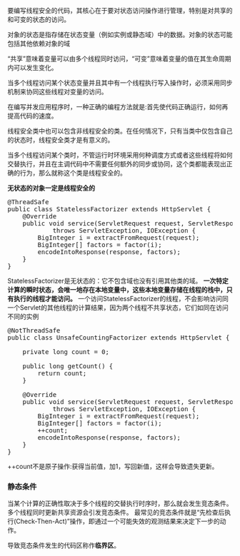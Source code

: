 要编写线程安全的代码，其核心在于要对状态访问操作进行管理，特别是对共享的和可变的状态的访问。

对象的状态是指存储在状态变量（例如实例或静态域）中的数据。对象的状态可能包括其他依赖对象的域

“共享”意味着变量可以由多个线程同时访问，“可变”意味着变量的值在其生命周期内可以发生变化。

当多个线程访问某个状态变量并且其中有一个线程执行写入操作时，必须采用同步机制来协同这些线程对变量的访问。

在编写并发应用程序时，一种正确的编程方法就是:首先使代码正确运行，如何再提高代码的速度。

线程安全类中也可以包含非线程安全的类。在任何情况下，只有当类中仅包含自己的状态时，线程安全类才是有意义的。

当多个线程访问某个类时，不管运行时环境采用何种调度方式或者这些线程将如何交替执行，并且在主调代码中不需要任何额外的同步或协同，这个类都能表现出正确的行为，那么就称这个类是线程安全的。

**无状态的对象一定是线程安全的**

<pre>
@ThreadSafe
public class StatelessFactorizer extends HttpServlet {
	@Override
    public void service(ServletRequest request, ServletResponse response)
			throws ServletException, IOException {
		BigInteger i = extractFromRequest(request);
		BigInteger[] factors = factor(i);
		encodeIntoResponse(response, factors);
	}
}
</pre>

StatelessFactorizer是无状态的：它不包含域也没有引用其他类的域。
**一次特定计算的瞬时状态，会唯一地存在本地变量中，这些本地变量存储在线程的栈中，只有执行的线程才能访问。**
一个访问StatelessFactorizer的线程，不会影响访问同一个Servlet的其他线程的计算结果，因为两个线程不共享状态，它们如同在访问不同的实例

<pre>
@NotThreadSafe
public class UnsafeCountingFactorizer extends HttpServlet {

	private long count = 0;

	public long getCount() {
        return count;
	}

	@Override
	public void service(ServletRequest request, ServletResponse response)
			throws ServletException, IOException {
		BigInteger i = extractFromRequest(request);
		BigInteger[] factors = factor(i);
		++count;
		encodeIntoResponse(response, factors);
	}
}
</pre>
++count不是原子操作:获得当前值，加1，写回新值，这样会导致遗失更新。

### 静态条件
当某个计算的正确性取决于多个线程的交替执行时序时，那么就会发生竞态条件。
多个线程同时更新共享资源会引发竞态条件。
最常见的竞态条件就是“先检查后执行(Check-Then-Act)”操作，即通过一个可能失效的观测结果来决定下一步的动作。

导致竞态条件发生的代码区称作**临界区**。

